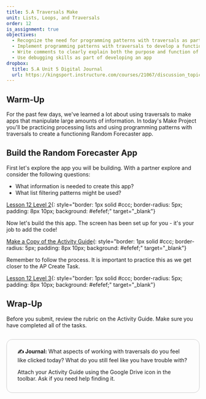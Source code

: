 ```yaml
---
title: 5.A Traversals Make
unit: Lists, Loops, and Traversals
order: 12
is_assignment: true
objectives:
  - Recognize the need for programming patterns with traversals as part of developing a functioning app
  - Implement programming patterns with traversals to develop a functioning app
  - Write comments to clearly explain both the purpose and function of different segments of code within an app
  - Use debugging skills as part of developing an app
dropbox:
  title: 5.A Unit 5 Digital Journal
  url: https://kingsport.instructure.com/courses/21067/discussion_topics/36025
---
```


## Warm-Up

For the past few days, we've learned a lot about using traversals to make apps that manipulate large amounts of information. In today's Make Project you'll be practicing processing lists and using programming patterns with traversals to create a functioning Random Forecaster app.

## Build the Random Forecaster App

First let's explore the app you will be building. With a partner explore and consider the following questions:

- What information is needed to create this app?
- What list filtering patterns might be used?

[Lesson 12 Level 2](https://studio.code.org/s/csp5-2020/stage/12/puzzle/2){: style="border: 1px solid #ccc; border-radius: 5px; padding: 8px 10px; background: #efefef;" target="\_blank"}

Now let's build the this app. The screen has been set up for you - it's your job to add the code!

[Make a Copy of the Activity Guide](https://docs.google.com/document/d/1HShCWcJxQF9cJOyjRIDATyfIlfzrwNdQhBke5wQsUr8/copy){: style="border: 1px solid #ccc; border-radius: 5px; padding: 8px 10px; background: #efefef;" target="\_blank"}

Remember to follow the process. It is important to practice this as we get closer to the AP Create Task.

[Lesson 12 Level 3](https://studio.code.org/s/csp5-2020/stage/12/puzzle/3){: style="border: 1px solid #ccc; border-radius: 5px; padding: 8px 10px; background: #efefef;" target="\_blank"}

## Wrap-Up

Before you submit, review the rubric on the Activity Guide. Make sure you have completed all of the tasks.

<div style="border: 1px solid #ccc; border-radius: 15px; padding: 0.5em 2em 1em 2em; margin: 2em 0 0 0;">
  <p class="text-xl"><strong>✍️ Journal:</strong> What aspects of working with traversals do you feel like clicked today? What do you still feel like you have trouble with?</p>
  <p>Attach your Activity Guide using the Google Drive icon in the toolbar. Ask if you need help finding it.</p>
</div>
